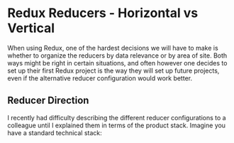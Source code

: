 # Redux Reducers - Horizontal vs Vertical

When using Redux, one of the hardest decisions we will have to make is
whether to organize the reducers by data relevance or by area of site. Both
ways might be right in certain situations, and often however one decides to
set up their first Redux project is the way they will set up future projects,
even if the alternative reducer configuration would work better.

## Reducer Direction

I recently had difficulty describing the different reducer configurations to
a colleague until I explained them in terms of the product stack. Imagine
you have a standard technical stack: